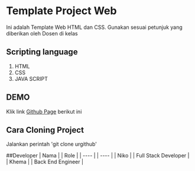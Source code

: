 # Template Project Web
Ini adalah Template Web HTML dan CSS. Gunakan sesuai petunjuk yang diberikan oleh Dosen di kelas

## Scripting language
1. HTML
2. CSS
3. JAVA SCRIPT

## DEMO
Klik link [Github Page](https://github.com/Web-Programming/web-dinamis-paw1-koma2112/edit/main/README.md) berikut ini

## Cara Cloning Project
Jalankan perintah 'git clone urgithub'

##Developer
| Nama | | Role |
| ---- | | ---- |
| Niko | | Full Stack Developer |
| Khema | | Back End Engineer |

   
